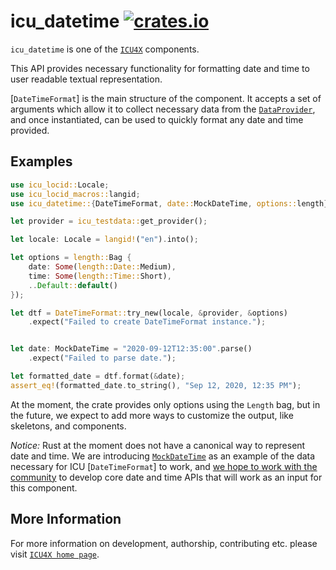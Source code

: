 # icu_datetime [![crates.io](http://meritbadge.herokuapp.com/icu_datetime)](https://crates.io/crates/icu_datetime)

`icu_datetime` is one of the [`ICU4X`] components.

This API provides necessary functionality for formatting date and time to user readable textual representation.

[`DateTimeFormat`] is the main structure of the component. It accepts a set of arguments which
allow it to collect necessary data from the [`DataProvider`], and once instantiated, can be
used to quickly format any date and time provided.

## Examples

```rust
use icu_locid::Locale;
use icu_locid_macros::langid;
use icu_datetime::{DateTimeFormat, date::MockDateTime, options::length};

let provider = icu_testdata::get_provider();

let locale: Locale = langid!("en").into();

let options = length::Bag {
    date: Some(length::Date::Medium),
    time: Some(length::Time::Short),
    ..Default::default()
});

let dtf = DateTimeFormat::try_new(locale, &provider, &options)
    .expect("Failed to create DateTimeFormat instance.");


let date: MockDateTime = "2020-09-12T12:35:00".parse()
    .expect("Failed to parse date.");

let formatted_date = dtf.format(&date);
assert_eq!(formatted_date.to_string(), "Sep 12, 2020, 12:35 PM");
```

At the moment, the crate provides only options using the `Length` bag, but in the future,
we expect to add more ways to customize the output, like skeletons, and components.

*Notice:* Rust at the moment does not have a canonical way to represent date and time. We are introducing
[`MockDateTime`] as an example of the data necessary for ICU [`DateTimeFormat`] to work, and
[we hope to work with the community](https://github.com/unicode-org/icu4x/blob/main/docs/research/date_time.md)
to develop core date and time APIs that will work as an input for this component.

[`DataProvider`]: icu_provider::DataProvider
[`ICU4X`]: ../icu/index.html
[`Style`]: options::style
[`MockDateTime`]: mock::MockDateTime

## More Information

For more information on development, authorship, contributing etc. please visit [`ICU4X home page`](https://github.com/unicode-org/icu4x).
